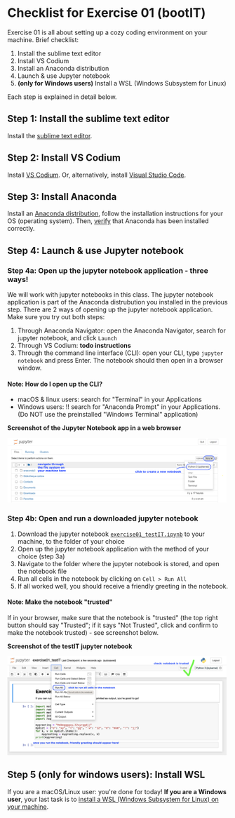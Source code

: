 # Checklist for Exercise 01 (bootIT)

Exercise 01 is all about setting up a cozy coding environment on your machine. Brief checklist:

1. Install the sublime text editor
2. Install VS Codium
3. Install an Anaconda distribution
4. Launch & use Jupyter notebook
5. **(only for Windows users)** Install a WSL (Windows Subsystem for Linux) 

Each step is explained in detail below.

## Step 1: Install the sublime text editor

Install the [sublime text editor](https://www.sublimetext.com).

## Step 2: Install VS Codium

Install [VS Codium](https://vscodium.com). Or, alternatively, install [Visual Studio Code](https://code.visualstudio.com).

## Step 3: Install Anaconda

Install an [Anaconda distribution](https://docs.anaconda.com/free/anaconda/install/), follow the installation instructions for your OS (operating system). Then, [verify](https://docs.anaconda.com/free/anaconda/install/verify-install/) that Anaconda has been installed correctly.  

## Step 4: Launch & use Jupyter notebook

### Step 4a: Open up the jupyter notebook application - three ways!
We will work with jupyter notebooks in this class. The jupyter notebook application is part of the Anaconda distrubution you installed in the previous step. There are 2 ways of opening up the jupyter notebook application. Make sure you try out both steps:
1. Through Anaconda Navigator: open the Anaconda Navigator, search for jupyter notebook, and click `Launch`
2. Through VS Codium: **todo instructions**
3. Through the command line interface (CLI): open your CLI, type `jupyter notebook` and press Enter. The notebook should then open in a browser window.

#### Note: How do I open up the CLI? 
* macOS & linux users: search for "Terminal" in your Applications
* Windows users: !! search for "Anaconda Prompt" in your Applications. (Do NOT use the preinstalled "Windows Terminal" application)

**Screenshot of the Jupyter Notebook app in a web browser**

<p style="text-align:left;">
    <img src="../images/scs-nbapp.png" alt="Screenshot of the jupyter notebook app in a web browser" width=500px>
</p>

### Step 4b: Open and run a downloaded jupyter notebook
1. Download the jupyter notebook [`exercise01_testIT.ipynb`]() to your machine, to the folder of your choice
2. Open up the jupyter notebook application with the method of your choice (step 3a)
3. Navigate to the folder where the jupyter notebook is stored, and open the notebook file
4. Run all cells in the notebook by clicking on `Cell > Run All`
5. If all worked well, you should receive a friendly greeting in the notebook.

#### Note: Make the notebook "trusted"
If in your browser, make sure that the notebook is "trusted" (the top right button should say "Trusted"; if it says "Not Trusted", click and confirm to make the notebook trusted) - see screenshot below.

**Screenshot of the testIT jupyter notebook**

<p style="text-align:left;">
    <img src="../images/scs-testitnb.png" alt="Screenshot of the testIT jupyter notebook in a web browser" width=500px>
</p>

## Step 5 (only for windows users): Install WSL

If you are a macOS/Linux user: you're done for today! **If you are a Windows user**, your last task is to [install a WSL (Windows Subsystem for Linux) on your machine](./WSL.md). 